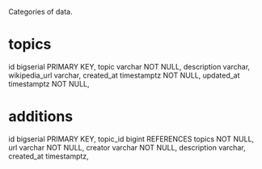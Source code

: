 Categories of data.

# topics

id bigserial PRIMARY KEY,
topic varchar NOT NULL,
description varchar,
wikipedia_url varchar,
created_at timestamptz NOT NULL,
updated_at timestamptz NOT NULL,

# additions

id bigserial PRIMARY KEY,
topic_id bigint REFERENCES topics NOT NULL,
url varchar NOT NULL,
creator varchar NOT NULL,
description varchar,
created_at timestamptz,
